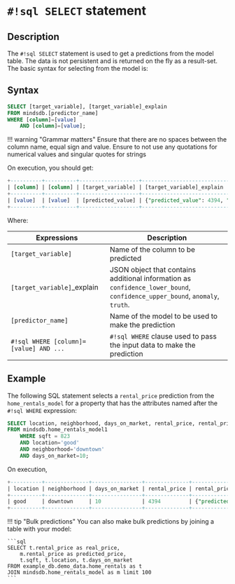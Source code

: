 # `#!sql SELECT` statement

## Description

The `#!sql SELECT` statement is used to get a predictions from the model table. The data is not persistent and is returned on the fly as a result-set. The basic syntax for selecting from the model is:

## Syntax

```sql
SELECT [target_variable], [target_variable]_explain
FROM mindsdb.[predictor_name]
WHERE [column]=[value] 
    AND [column]=[value];
```

!!! warning "Grammar matters"
Ensure that there are no spaces between the column name, equal sign and value. Ensure to not use any quotations for numerical values and singular quotes for strings

On execution, you should get:

```sql
+----------+----------+-------------------+-----------------------------------------------------------------------------------------------------------------------------------------------+
| [column] | [column] | [target_variable] | [target_variable]_explain                                                                                                                     |
+----------+----------+-------------------+-----------------------------------------------------------------------------------------------------------------------------------------------+
| [value]  | [value]  | [predicted_value] | {"predicted_value": 4394, "confidence": 0.99, "anomaly": null, "truth": null, "confidence_lower_bound": 4313, "confidence_upper_bound": 4475} |
+----------+----------+-------------------+-----------------------------------------------------------------------------------------------------------------------------------------------+
```

Where:

| Expressions                              | Description                                                                                                                 |
| ---------------------------------------- | --------------------------------------------------------------------------------------------------------------------------- |
| `[target_variable]`                      | Name of the column to be predicted                                                                                          |
| `[target_variable]`\_explain             | JSON object that contains additional information as `confidence_lower_bound`, `confidence_upper_bound`, `anomaly`, `truth`. |
| `[predictor_name]`                       | Name of the model to be used to make the prediction                                                                         |
| `#!sql WHERE [column]=[value] AND ...`   | `#!sql WHERE` clause used to pass the input data to make the prediction                                                     |

## Example

The following SQL statement selects a `rental_price` prediction from the `home_rentals_model` for a property that has the attributes named after the `#!sql WHERE` expression:

```sql
SELECT location, neighborhood, days_on_market, rental_price, rental_price_explain
FROM mindsdb.home_rentals_model1
    WHERE sqft = 823
    AND location='good'
    AND neighborhood='downtown'
    AND days_on_market=10;
```

On execution,

```sql
+----------+--------------+----------------+--------------+-----------------------------------------------------------------------------------------------------------------------------------------------+
| location | neighborhood | days_on_market | rental_price | rental_price_explain                                                                                                                          |
+----------+--------------+----------------+--------------+-----------------------------------------------------------------------------------------------------------------------------------------------+
| good     | downtown     | 10             | 4394         | {"predicted_value": 4394, "confidence": 0.99, "anomaly": null, "truth": null, "confidence_lower_bound": 4313, "confidence_upper_bound": 4475} |
+----------+--------------+----------------+--------------+-----------------------------------------------------------------------------------------------------------------------------------------------+
```

!!! tip "Bulk predictions"
    You can also make bulk predictions by joining a table with your model:

    ```sql
    SELECT t.rental_price as real_price,
        m.rental_price as predicted_price,
        t.sqft, t.location, t.days_on_market
    FROM example_db.demo_data.home_rentals as t
    JOIN mindsdb.home_rentals_model as m limit 100
    ```
